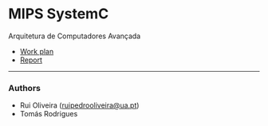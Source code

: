 # MIPS SystemC

Arquitetura de Computadores Avançada 

* [Work plan](https://github.com/ruipoliveira/MIPSSystemC-ACA/blob/master/ACA_1516_HomeAssignment1.pdf)
* [Report](https://github.com/ruipoliveira/MIPSSystemC-ACA/blob/master/ACA_68129_68779_reportT1.pdf)

---
### Authors

* Rui Oliveira (ruipedrooliveira@ua.pt)
* Tomás Rodrigues
